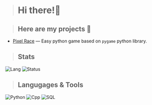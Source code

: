 > # Hi there!👋

> ## Here are my projects 🌿

* [Pixel Race](https://github.com/oneheka/Pixel-Race) — Easy python game based on `pygame` python library.

> ## Stats
![Lang](https://github-readme-stats.vercel.app/api?username=unfeelbtw&show_icons=true&theme=dark#gh-dark-mode-only)
![Status](https://unfeel.ru/?width=30%&height=610px&scrolling=no)

> ## Langugages & Tools
![Python](https://shields.io/badge/-Python-090909?style=for-the-badge&logo=python)
![Cpp](https://shields.io/badge/-C++-090909?style=for-the-badge&logo=cpp)
![SQL](https://shields.io/badge/-Sql-090909?style=for-the-badge&logo=sql)
